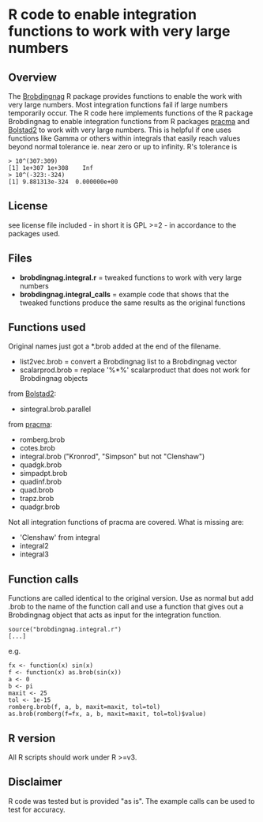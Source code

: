 ﻿# R code to enable integration functions to work with very large numbers

## Overview

The [Brobdingnag](https://github.com/RobinHankin/Brobdingnag) R package provides functions to enable the work with very large numbers. Most integration functions fail if large numbers temporarily occur. The R code here implements functions of the R package Brobdingnag to enable integration functions from R packages [pracma](https://github.com/cran/pracma) and [Bolstad2](https://github.com/cran/Bolstad2) to work with very large numbers. This is helpful if one uses functions like Gamma or others within integrals that easily reach values beyond normal tolerance ie. near zero or up to infinity. R's tolerance is

```
> 10^(307:309)
[1] 1e+307 1e+308    Inf
> 10^(-323:-324)
[1] 9.881313e-324  0.000000e+00
```

## License

see license file included - in short it is GPL >=2 - in accordance to the packages used.

## Files

- **brobdingnag.integral.r** = tweaked functions to work with very large numbers
- **brobdingnag.integral_calls** = example code that shows that the tweaked functions produce the same results as the original functions

## Functions used

Original names just got a *.brob added at the end of the filename.

- list2vec.brob = convert a Brobdingnag list to a Brobdingnag vector
- scalarprod.brob = replace '%*%' scalarproduct that does not work for Brobdingnag objects

from [Bolstad2](https://github.com/cran/Bolstad2):

- sintegral.brob.parallel

from [pracma](https://github.com/cran/pracma):

- romberg.brob
- cotes.brob
- integral.brob ("Kronrod", "Simpson" but not "Clenshaw")
- quadgk.brob
- simpadpt.brob
- quadinf.brob
- quad.brob
- trapz.brob
- quadgr.brob

Not all integration functions of pracma are covered. What is missing are:

- 'Clenshaw' from integral
- integral2
- integral3

## Function calls

Functions are called identical to the original version. Use as normal but add .brob to the name of the function call and use a function that gives out a Brobdingnag object that acts as input for the integration function.

```
source("brobdingnag.integral.r")
[...]
```

e.g.

```
fx <- function(x) sin(x)
f <- function(x) as.brob(sin(x))
a <- 0
b <- pi
maxit <- 25
tol <- 1e-15
romberg.brob(f, a, b, maxit=maxit, tol=tol)
as.brob(romberg(f=fx, a, b, maxit=maxit, tol=tol)$value)
```

## R version

All R scripts should work under R >=v3.

## Disclaimer

R code was tested but is provided "as is". The example calls can be used to test for accuracy.


